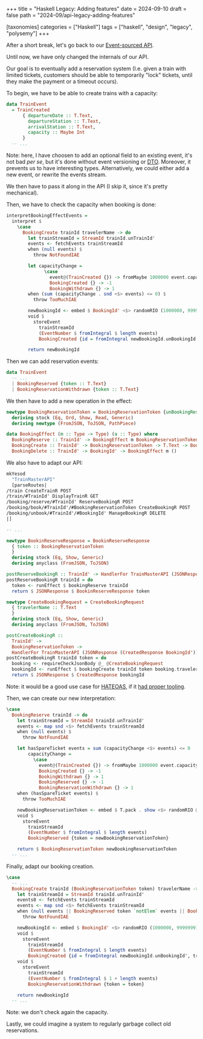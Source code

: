 +++
title = "Haskell Legacy: Adding features"
date = 2024-09-10
draft = false
path = "2024-09/api-legacy-adding-features"

[taxonomies]
categories = ["Haskell"]
tags = ["haskell", "design", "legacy", "polysemy"]
+++

After a short break, let's go back to our [Event-sourced API](@/2024-08-27_api-legacy-pure-projection.md).

Until now, we have only changed the internals of our API.

Our goal is to eventually add a reservation system (I.e. given a train with
limited tickets, customers should be able to temporarily "lock" tickets, until
they make the payment or a timeout occurs).

To begin, we have to be able to create trains with a capacity:

```haskell
data TrainEvent
  = TrainCreated
      { departureDate :: T.Text,
        departureStation :: T.Text,
        arrivalStation :: T.Text,
        capacity :: Maybe Int
      }
  -- ...
```

Note: here, I have choosen to add an optional field to an existing event,
it's not bad _per se_, but it's done without event versioning or
[DTO](https://en.wikipedia.org/wiki/Data_transfer_object).
Moreover, it prevents us to have interesting types.
Alternatively, we could either add a new event, or rewrite the events stream.

We then have to pass it along in the API (I skip it, since it's pretty mechanical).

Then, we have to check the capacity when booking is done:

```haskell
interpretBookingEffectEvents =
  interpret $
    \case
      BookingCreate trainId travelerName -> do
        let trainStreamId = StreamId trainId.unTrainId'
        events <- fetchEvents trainStreamId
        when (null events) $
          throw NotFoundIAE

        let capacityChange =
              \case
                event@(TrainCreated {}) -> fromMaybe 1000000 event.capacity -- hopefully, no train will have 1 million traveler
                BookingCreated {} -> -1
                BookingWithdrawn {} -> 1
        when (sum (capacityChange . snd <$> events) <= 0) $
          throw TooMuchIAE

        newBookingId <- embed $ BookingId' <$> randomRIO (1000000, 9999999)
        void $
          storeEvent
            trainStreamId
            (EventNumber $ fromIntegral $ length events)
            BookingCreated {id = fromIntegral newBookingId.unBookingId', travelerName = travelerName}

        return newBookingId
```

Then we can add reservation events:

```haskell
data TrainEvent
  -- ...
  | BookingReserved {token :: T.Text}
  | BookingReservationWithdrawn {token :: T.Text}
```

We then have to add a new operation in the effect:

```haskell
newtype BookingReservationToken = BookingReservationToken {unBookingReservationToken :: T.Text}
  deriving stock (Eq, Ord, Show, Read, Generic)
  deriving newtype (FromJSON, ToJSON, PathPiece)

data BookingEffect (m :: Type -> Type) (a :: Type) where
  BookingReserve :: TrainId' -> BookingEffect m BookingReservationToken
  BookingCreate :: TrainId' -> BookingReservationToken -> T.Text -> BookingEffect m BookingId'
  BookingDelete :: TrainId' -> BookingId' -> BookingEffect m ()
```

We also have to adapt our API:

```haskell
mkYesod
  "TrainMasterAPI"
  [parseRoutes|
/train CreateTrainR POST
/train/#TrainId' DisplayTrainR GET
/booking/reserve/#TrainId' ReserveBookingR POST
/booking/book/#TrainId'/#BookingReservationToken CreateBookingR POST
/booking/unbook/#TrainId'/#BookingId' ManageBookingR DELETE
|]

-- ...

newtype BookinReserveResponse = BookinReserveResponse
  { token :: BookingReservationToken
  }
  deriving stock (Eq, Show, Generic)
  deriving anyclass (FromJSON, ToJSON)

postReserveBookingR :: TrainId' -> HandlerFor TrainMasterAPI (JSONResponse BookinReserveResponse)
postReserveBookingR trainId = do
  token <- runEffect $ bookingReserve trainId
  return $ JSONResponse $ BookinReserveResponse token

newtype CreateBookingRequest = CreateBookingRequest
  { travelerName :: T.Text
  }
  deriving stock (Eq, Show, Generic)
  deriving anyclass (FromJSON, ToJSON)

postCreateBookingR ::
  TrainId' ->
  BookingReservationToken ->
  HandlerFor TrainMasterAPI (JSONResponse (CreatedResponse BookingId'))
postCreateBookingR trainId token = do
  booking <- requireCheckJsonBody @_ @CreateBookingRequest
  bookingId <- runEffect $ bookingCreate trainId token booking.travelerName
  return $ JSONResponse $ CreatedResponse bookingId
```

Note: it would be a good use case for [HATEOAS](https://en.wikipedia.org/wiki/HATEOAS),
if it [had proper tooling](@/2024-09-03_autogriff-restrospective.md).

Then, we can create our new interpretation:

```haskell
\case
  BookingReserve trainId -> do
    let trainStreamId = StreamId trainId.unTrainId'
    events <- map snd <$> fetchEvents trainStreamId
    when (null events) $
      throw NotFoundIAE

    let hasSpareTicket events = sum (capacityChange <$> events) <= 0
        capacityChange =
          \case
            event@(TrainCreated {}) -> fromMaybe 1000000 event.capacity -- hopefully, no train will have 1 million traveler
            BookingCreated {} -> -1
            BookingWithdrawn {} -> 1
            BookingReserved {} -> -1
            BookingReservationWithdrawn {} -> 1
    when (hasSpareTicket events) $
      throw TooMuchIAE

    newBookingReservationToken <- embed $ T.pack . show <$> randomRIO @Int (1000000, 9999999)
    void $
      storeEvent
        trainStreamId
        (EventNumber $ fromIntegral $ length events)
        BookingReserved {token = newBookingReservationToken}

    return $ BookingReservationToken newBookingReservationToken
  -- ...
```

Finally, adapt our booking creation.

```haskell
\case
  -- ...
  BookingCreate trainId (BookingReservationToken token) travelerName -> do
    let trainStreamId = StreamId trainId.unTrainId'
    events0 <- fetchEvents trainStreamId
    events <- map snd <$> fetchEvents trainStreamId
    when (null events || BookingReserved token `notElem` events || BookingReservationWithdrawn token `elem` events) $
      throw NotFoundIAE

    newBookingId <- embed $ BookingId' <$> randomRIO (1000000, 9999999)
    void $
      storeEvent
        trainStreamId
        (EventNumber $ fromIntegral $ length events)
        BookingCreated {id = fromIntegral newBookingId.unBookingId', travelerName = travelerName}
    void $
      storeEvent
        trainStreamId
        (EventNumber $ fromIntegral $ 1 + length events)
        BookingReservationWithdrawn {token = token}

    return newBookingId
  -- ...
```

Note: we don't check again the capacity.

Lastly, we could imagine a system to regularly garbage collect old reservations.
